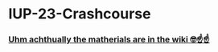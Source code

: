 # IUP-23-Crashcourse

### [Uhm achthually the matherials are in the wiki 🤓☝☝️](https://github.com/Cruizard/IUP-23-Crashcourse/wiki)
